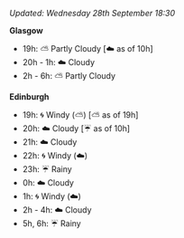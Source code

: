 *Updated: Wednesday 28th September 18:30*

**Glasgow**

* 19h: :partly_sunny: Partly Cloudy [:cloud: as of 10h]
* 20h - 1h: :cloud: Cloudy
* 2h - 6h: :partly_sunny: Partly Cloudy

**Edinburgh**

* 19h: :cyclone: Windy (:partly_sunny:) [:partly_sunny: as of 19h]
* 20h: :cloud: Cloudy [:umbrella: as of 10h]
* 21h: :cloud: Cloudy
* 22h: :cyclone: Windy (:cloud:)
* 23h: :umbrella: Rainy
* 0h: :cloud: Cloudy
* 1h: :cyclone: Windy (:cloud:)
* 2h - 4h: :cloud: Cloudy
* 5h, 6h: :umbrella: Rainy
